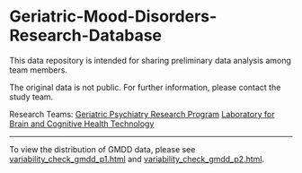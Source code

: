 # Geriatric-Mood-Disorders-Research-Database

This data repository is intended for sharing preliminary data analysis among team members. 

The original data is not public. For further information, please contact the study team. 

Research Teams:
[Geriatric Psychiatry Research Program](https://www.geriatricpsychiatryresearch.org/)
[Laboratory for Brain and Cognitive Health Technology](http://cognitivehealth.tech/)

***

To view the distribution of GMDD data, please see [variability_check_gmdd_p1.html](variability_check_gmdd_p1.html) and [variability_check_gmdd_p2.html](variability_check_gmdd_p2.html). 
